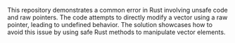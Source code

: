 This repository demonstrates a common error in Rust involving unsafe code and raw pointers. The code attempts to directly modify a vector using a raw pointer, leading to undefined behavior.  The solution showcases how to avoid this issue by using safe Rust methods to manipulate vector elements.